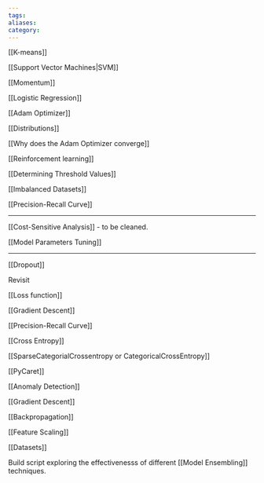 ```yaml
---
tags: 
aliases: 
category:
---
```

[[K-means]]

[[Support Vector Machines|SVM]]

[[Momentum]]

[[Logistic Regression]]

[[Adam Optimizer]]

[[Distributions]]

[[Why does the Adam Optimizer converge]]

[[Reinforcement learning]]

[[Determining Threshold Values]]

[[Imbalanced Datasets]]

[[Precision-Recall Curve]]

--- 
[[Cost-Sensitive Analysis]] - to be cleaned.

[[Model Parameters Tuning]]

--- 

[[Dropout]]

Revisit 

[[Loss function]]

[[Gradient Descent]]

[[Precision-Recall Curve]]

[[Cross Entropy]]

[[SparseCategorialCrossentropy or CategoricalCrossEntropy]]

[[PyCaret]]

[[Anomaly Detection]]

[[Gradient Descent]]

[[Backpropagation]]

[[Feature Scaling]]

[[Datasets]]

Build script exploring the effectivenesss of different [[Model Ensembling]] techniques.



